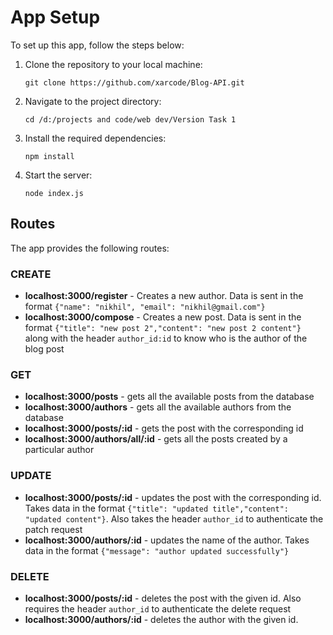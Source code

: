 # App Setup

To set up this app, follow the steps below:

1. Clone the repository to your local machine:
    ```
    git clone https://github.com/xarcode/Blog-API.git
    ```

2. Navigate to the project directory:
    ```
    cd /d:/projects and code/web dev/Version Task 1
    ```

3. Install the required dependencies:
    ```
    npm install
    ```

4. Start the server:
    ```
    node index.js
    ```


## Routes

The app provides the following routes:

### CREATE

- **localhost:3000/register** - Creates a new author. Data is sent in the format `{"name": "nikhil", "email": "nikhil@gmail.com"}`
- **localhost:3000/compose** - Creates a new post. Data is sent in the format `{"title": "new post 2","content": "new post 2 content"}` along with the header `author_id:id` to know who is the author of the blog post

### GET

- **localhost:3000/posts** - gets all the available posts from the database
- **localhost:3000/authors** - gets all the available authors from the database
- **localhost:3000/posts/:id** - gets the post with the corresponding id
- **localhost:3000/authors/all/:id** - gets all the posts created by a particular author

### UPDATE

- **localhost:3000/posts/:id** - updates the post with the corresponding id. Takes data in the format `{"title": "updated title","content": "updated content"}`. Also takes the header `author_id` to authenticate the patch request
- **localhost:3000/authors/:id** - updates the name of the author. Takes data in the format `{"message": "author updated successfully"}`

### DELETE

- **localhost:3000/posts/:id** - deletes the post with the given id. Also requires the header `author_id` to authenticate the delete request
- **localhost:3000/authors/:id** - deletes the author with the given id.